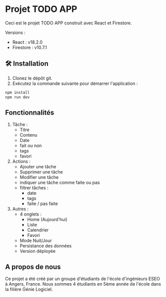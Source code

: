 # Projet TODO APP

Ceci est le projet TODO APP construit avec React et Firestore.

Versions :
   - React : v18.2.0
   - Firestore : v10.7.1

## 🛠️ Installation

1. Clonez le dépôt git.
2. Exécutez la commande suivante pour démarrer l'application :

```bash
npm install
npm run dev
```

## Fonctionnalités

1. Tâche :
   - Titre
   - Contenu
   - Date
   - fait ou non
   - tags
   - favori
2. Actions :
   - Ajouter une tâche
   - Supprimer une tâche
   - Modifier une tâche
   - indiquer une tâche comme faite ou pas
   - filtrer tâches :
      - date
      - tags
      - faite / pas faite    
3. Autres :
   - 4 onglets :
      - Home (Aujourd'hui)
      - Liste
      - Calendrier
      - Favori
   - Mode Nuit/Jour
   - Persistance des données
   - Version déployée

## A propos de nous
Ce projet a été créé par un groupe d'étudiants de l'école d'ingénieurs ESEO à Angers, France. Nous sommes 4 étudiants en 5ème année de l'école dans la filière Génie Logiciel.
